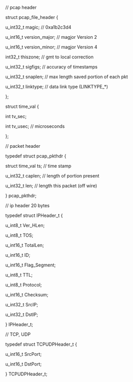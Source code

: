 // pcap header

struct pcap_file_header {

u_int32_t magic;         // 0xa1b2c3d4

u_int16_t version_major; // magjor Version 2

u_int16_t version_minor; // magjor Version 4

int32_t thiszone;        // gmt to local correction

u_int32_t sigfigs;       // accuracy of timestamps

u_int32_t snaplen;       // max length saved portion of each pkt

u_int32_t linktype;      // data link type (LINKTYPE_*)

};

struct time_val {

  int tv_sec;
  
  int tv_usec; // microseconds
  
};


// packet header

typedef struct pcap_pkthdr {

  struct time_val ts;  // time stamp
  
  u_int32_t caplen;    // length of portion present
  
  u_int32_t len;       // length this packet (off wire)
  
} pcap_pkthdr;


// ip header 20 bytes

typedef struct IPHeader_t {

  u_int8_t Ver_HLen;

  u_int8_t TOS;
  
  u_int16_t TotalLen;
  
  u_int16_t ID;
  
  u_int16_t Flag_Segment;
  
  u_int8_t TTL;
  
  u_int8_t Protocol;
  
  u_int16_t Checksum;
  
  u_int32_t SrcIP;
  
  u_int32_t DstIP;
  
} IPHeader_t;

// TCP, UDP

typedef struct TCPUDPHeader_t {

  u_int16_t SrcPort;
  
  u_int16_t DstPort;

} TCPUDPHeader_t;

